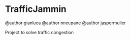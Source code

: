 # TrafficJammin
@author gianluca
@author nneupane
@author jaspermuller
 
Project to solve traffic congestion
